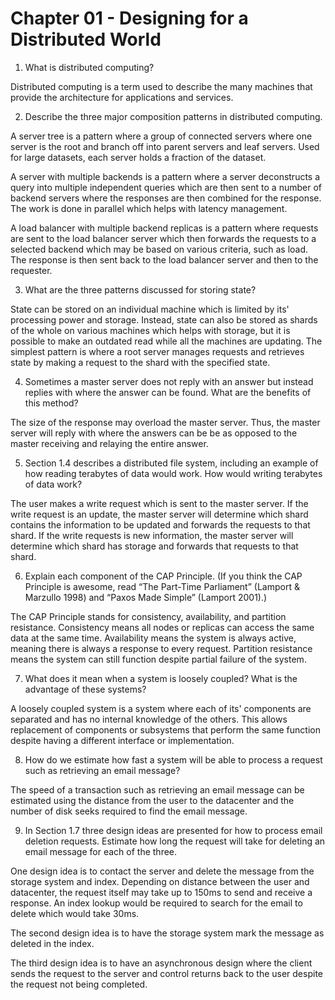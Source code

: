 # Chapter 01 - Designing for a Distributed World

1. What is distributed computing?

Distributed computing is a term used to describe the many machines that provide the architecture for applications and services.

2. Describe the three major composition patterns in distributed computing.

A server tree is a pattern where a group of connected servers where one server is the root and branch off into parent servers and leaf servers. Used for large datasets, each server holds a fraction of the dataset. 

A server with multiple backends is a pattern where a server deconstructs a query into multiple independent queries which are then sent to a number of backend servers where the responses are then combined for the response. The work is done in parallel which helps with latency management.

A load balancer with multiple backend replicas is a pattern where requests are sent to the load balancer server which then forwards the requests to a selected backend which may be based on various criteria, such as load. The response is then sent back to the load balancer server and then to the requester. 

3. What are the three patterns discussed for storing state?

State can be stored on an individual machine which is limited by its' processing power and storage. Instead, state can also be stored as shards of the whole on various machines which helps with storage, but it is possible to make an outdated read while all the machines are updating. The simplest pattern is where a root server manages requests and retrieves state by making a request to the shard with the specified state. 

4. Sometimes a master server does not reply with an answer but instead replies with where the answer can be found. What are the benefits of this method?

The size of the response may overload the master server. Thus, the master server will reply with where the answers can be be as opposed to the master receiving and relaying the entire answer.

5. Section 1.4 describes a distributed file system, including an example of how reading terabytes of data would work. How would writing terabytes of data work?

The user makes a write request which is sent to the master server. If the write request is an update, the master server will determine which shard contains the information to be updated and forwards the requests to that shard. If the write requests is new information, the master server will determine which shard has storage and forwards that requests to that shard.

6. Explain each component of the CAP Principle. (If you think the CAP Principle is awesome, read “The Part-Time Parliament” (Lamport & Marzullo 1998) and “Paxos Made Simple” (Lamport 2001).)

The CAP Principle stands for consistency, availability, and partition resistance. Consistency means all nodes or replicas can access the same data at the same time. Availability means the system is always active, meaning there is always a response to every request. Partition resistance means the system can still function despite partial failure of the system. 

7. What does it mean when a system is loosely coupled? What is the advantage of these systems?

A loosely coupled system is a system where each of its' components are separated and has no internal knowledge of the others. This allows replacement of components or subsystems that perform the same function despite having a different interface or implementation. 

8. How do we estimate how fast a system will be able to process a request such as retrieving an email message?

The speed of a transaction such as retrieving an email message can be estimated using the distance from the user to the datacenter and the number of disk seeks required to find the email message.

9. In Section 1.7 three design ideas are presented for how to process email deletion requests. Estimate how long the request will take for deleting an email message for each of the three.

One design idea is to contact the server and delete the message from the storage system and index. Depending on distance between the user and datacenter, the request itself may take up to 150ms to send and receive a response. An index lookup would be required to search for the email to delete which would take 30ms. 

The second design idea is to have the storage system mark the message as deleted in the index. 

The third design idea is to have an asynchronous design where the client sends the request to the server and control returns back to the user despite the request not being completed.
